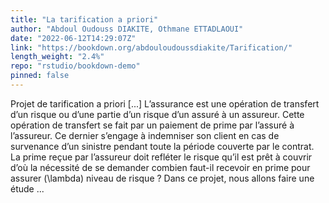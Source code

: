 ```yaml
---
title: "La tarification a priori"
author: "Abdoul Oudouss DIAKITE, Othmane ETTADLAOUI"
date: "2022-06-12T14:29:07Z"
link: "https://bookdown.org/abdouloudoussdiakite/Tarification/"
length_weight: "2.4%"
repo: "rstudio/bookdown-demo"
pinned: false
---
```


Projet de tarification a priori [...] L’assurance est une opération de transfert d’un risque ou d’une partie d’un risque d’un assuré à un assureur.
Cette opération de transfert se fait par un paiement de prime par l’assuré à l’assureur.
Ce dernier s’engage à indemniser son client en cas de survenance d’un sinistre pendant toute la période couverte par le contrat.
La prime reçue par l’assureur doit refléter le risque qu’il est prêt à couvrir d’où la nécessité de se demander combien faut-il recevoir en prime pour assurer \(\lambda\) niveau de risque ? Dans ce projet, nous allons faire une étude ...
